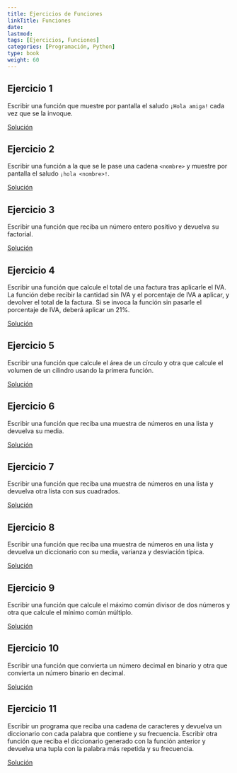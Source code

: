 ```yaml
---
title: Ejercicios de Funciones
linkTitle: Funciones
date: 
lastmod:
tags: [Ejercicios, Funciones]
categories: [Programación, Python]
type: book
weight: 60
---
```


## Ejercicio 1

Escribir una función que muestre por pantalla el saludo `¡Hola amiga!` cada vez que se la invoque.

<a target=blank href="https://colab.research.google.com/drive/1hVPbdiUig5n89U1MosA6gnb8wwfJUA0U" class="btn btn-info">Solución</a>

## Ejercicio 2

Escribir una función a la que se le pase una cadena `<nombre>` y muestre por pantalla el saludo `¡hola <nombre>!`.

<a target=blank href="https://colab.research.google.com/drive/1IlTBQmzbBeL6Nd_P7sAv94qgCD5H5Orc" class="btn btn-info">Solución</a>

## Ejercicio 3

Escribir una función que reciba un número entero positivo y devuelva su factorial.

<a target=blank href="https://colab.research.google.com/drive/1P5gAKK_8alZLFgQLkImtV_AE2XZ_d33w" class="btn btn-info">Solución</a>

## Ejercicio 4

Escribir una función que calcule el total de una factura tras aplicarle el IVA. La función debe recibir la cantidad sin IVA y el porcentaje de IVA a aplicar, y devolver el total de la factura. Si se invoca la función sin pasarle el porcentaje de IVA, deberá aplicar un 21%.

<a target=blank href="https://colab.research.google.com/drive/1IkvKbEQi93y2EqvFtrgy9UELdLtfqGE9" class="btn btn-info">Solución</a>

## Ejercicio 5

Escribir una función que calcule el área de un círculo y otra que calcule el volumen de un cilindro usando la primera función.

<a target=blank href="https://colab.research.google.com/drive/17VcrehoDYWpArI_3TQGmHsPGVDFeuAcl" class="btn btn-info">Solución</a>

## Ejercicio 6

Escribir una función que reciba una muestra de números en una lista y devuelva su media.

<a target=blank href="https://colab.research.google.com/drive/1vtBZu6vIjPRahFS2zmU0xup0Bzp9QuMl" class="btn btn-info">Solución</a>

## Ejercicio 7

Escribir una función que reciba una muestra de números en una lista y devuelva otra lista con sus cuadrados.

<a target=blank href="https://colab.research.google.com/drive/1lQByaMAklFZG-cuLyDrMi8VUPg71XcKB" class="btn btn-info">Solución</a>

## Ejercicio 8

Escribir una función que reciba una muestra de números en una lista y devuelva un diccionario con su media, varianza y desviación típica.

<a target=blank href="https://colab.research.google.com/drive/1GrZT4Ac_b5UiW0L90S-oYnwneDYkvnfz" class="btn btn-info">Solución</a>

## Ejercicio 9

Escribir una función que calcule el máximo común divisor de dos números y otra que calcule el mínimo común múltiplo.

<a target=blank href="https://colab.research.google.com/drive/1uE_pJObi_2jviQ4x2FGYap16kjqXwx5Q" class="btn btn-info">Solución</a>

## Ejercicio 10

Escribir una función que convierta un número decimal en binario y otra que convierta un número binario en decimal.

<a target=blank href="https://colab.research.google.com/drive/100SlcwrnzXOgoT-ToLCzrKN4Q97Wu7AE" class="btn btn-info">Solución</a>

## Ejercicio 11

Escribir un programa que reciba una cadena de caracteres y devuelva un diccionario con cada palabra que contiene y su frecuencia.
Escribir otra función que reciba el diccionario generado con la función anterior y devuelva una tupla con la palabra más repetida y su frecuencia.

<a target=blank href="https://colab.research.google.com/drive/1brIWnrNwCoJdnIDwwcP-zXY0Fk_wKNg2" class="btn btn-info">Solución</a>

